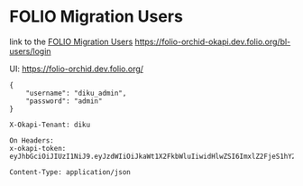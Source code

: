 # FOLIO Migration Users 

link to the [FOLIO Migration Users](https://folio-orchid-okapi.dev.folio.org/bl-users/login)
https://folio-orchid-okapi.dev.folio.org/bl-users/login

UI: https://folio-orchid.dev.folio.org/

```
{
    "username": "diku_admin",
    "password": "admin"
}

X-Okapi-Tenant: diku

On Headers:
x-okapi-token: eyJhbGciOiJIUzI1NiJ9.eyJzdWIiOiJkaWt1X2FkbWluIiwidHlwZSI6ImxlZ2FjeS1hY2Nlc3MiLCJ1c2VyX2lkIjoiYWFjZDc0ZTItMzk3OC01ZTY3LTgyOGYtYzNmNWZlNzVjYmEwIiwiaWF0IjoxNzI1NzM4ODE4LCJ0ZW5hbnQiOiJkaWt1In0.hwyISrKDsPCYajEIQfMEYAJlpiBevtrl5dF2nBYote8

Content-Type: application/json
```
